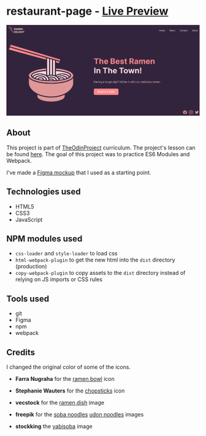# restaurant-page - [Live Preview](https://porobertdev.github.io/restaurant-page/)

<img src="./src/showcase.png">

## About

This project is part of [TheOdinProject](https://www.theodinproject.com/) curriculum. The project's lesson can be found [here](https://www.theodinproject.com/lessons/node-path-javascript-restaurant-page). The goal of this project was to practice ES6 Modules and Webpack.

I've made a [Figma mockup](https://www.figma.com/file/1s5G7Xu476yxcagZ44MNJF/restaurant-new?type=design&node-id=0%3A1&mode=design&t=Qu7fHyO09ix8fW5j-1) that I used as a starting point.

## Technologies used

* HTML5
* CSS3
* JavaScript

## NPM modules used

* `css-loader` and `style-loader` to load css
* `html-webpack-plugin` to get the new html into the `dist` directory (production)
* `copy-webpack-plugin` to copy assets to the `dist` directory instead of relying on JS imports or CSS rules

## Tools used

* git
* Figma
* npm
* webpack

## Credits

I changed the original color of some of the icons.

* **Farra Nugraha** for the [ramen bowl](https://thenounproject.com/icon/ramen-in-bowl-6322826/) icon
* **Stephanie Wauters** for the [chopsticks](https://thenounproject.com/icon/chopsticks-10621/) icon
* **vecstock** for the [ramen dish](https://www.freepik.com/free-ai-image/gourmet-ramen-noodles-steaming-bowl-generated-by-ai_41470106.htm#fromView=search&page=1&position=1&uuid=4f94fc79-7cfb-4a8b-9cd5-34c91b7bc186) image
* **freepik** for the [soba noodles](https://www.freepik.com/free-photo/top-view-delicious-noodles-concept_11381864.htm#fromView=search&page=1&position=0&uuid=1926da91-bffb-41c9-a119-22b50c495558) [udon noodles](https://www.freepik.com/free-photo/close-up-view-delicious-ramen-concept_10302627.htm#fromView=search&page=1&position=7&uuid=a11ee2ea-93ab-471b-917c-35dc3d9676b8) images

* **stockking** the [yabisoba](https://www.freepik.com/free-photo/noodles-prepared-with-mushrooms-bell-peppers-sauce_7105053.htm#fromView=search&page=1&position=5&uuid=d2986f6f-5af9-4129-b8fd-330b9084c8d5) image